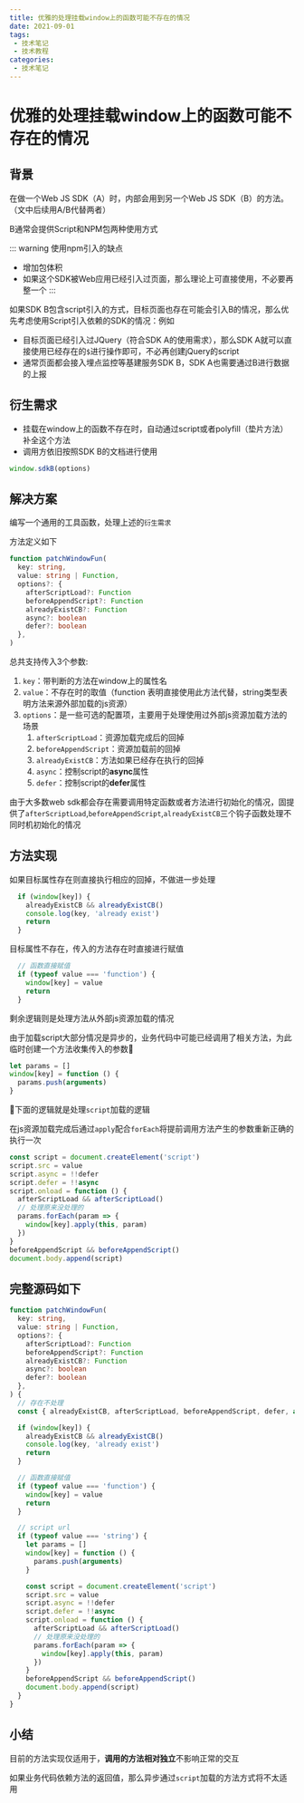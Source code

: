 ```yaml
---
title: 优雅的处理挂载window上的函数可能不存在的情况
date: 2021-09-01
tags:
 - 技术笔记
 - 技术教程
categories:
 - 技术笔记
---
```

# 优雅的处理挂载window上的函数可能不存在的情况

## 背景
在做一个Web JS SDK（A）时，内部会用到另一个Web JS SDK（B）的方法。（文中后续用A/B代替两者）

B通常会提供Script和NPM包两种使用方式

::: warning 使用npm引入的缺点
* 增加包体积
* 如果这个SDK被Web应用已经引入过页面，那么理论上可直接使用，不必要再整一个
:::

如果SDK B包含script引入的方式，目标页面也存在可能会引入B的情况，那么优先考虑使用Script引入依赖的SDK的情况：例如
* 目标页面已经引入过JQuery（符合SDK A的使用需求），那么SDK A就可以直接使用已经存在的`$`进行操作即可，不必再创建jQuery的script
* 通常页面都会接入埋点监控等基建服务SDK B，SDK A也需要通过B进行数据的上报

## 衍生需求
* 挂载在window上的函数不存在时，自动通过script或者polyfill（垫片方法）补全这个方法
* 调用方依旧按照SDK B的文档进行使用

```js
window.sdkB(options)
```

## 解决方案
编写一个通用的工具函数，处理上述的`衍生需求`

方法定义如下
```ts
function patchWindowFun(
  key: string,
  value: string | Function,
  options?: {
    afterScriptLoad?: Function
    beforeAppendScript?: Function
    alreadyExistCB?: Function
    async?: boolean
    defer?: boolean
  },
)
```
总共支持传入3个参数:
1. `key`：带判断的方法在window上的属性名
2. `value`：不存在时的取值（function 表明直接使用此方法代替，string类型表明方法来源外部加载的js资源）
3. `options`：是一些可选的配置项，主要用于处理使用过外部js资源加载方法的场景
   1. `afterScriptLoad`：资源加载完成后的回掉
   2. `beforeAppendScript`：资源加载前的回掉
   3. `alreadyExistCB`：方法如果已经存在执行的回掉
   4. `async`：控制script的**async**属性
   5. `defer`：控制script的**defer**属性

由于大多数web sdk都会存在需要调用特定函数或者方法进行初始化的情况，固提供了`afterScriptLoad`,`beforeAppendScript`,`alreadyExistCB`三个钩子函数处理不同时机初始化的情况

## 方法实现
如果目标属性存在则直接执行相应的回掉，不做进一步处理
```js
  if (window[key]) {
    alreadyExistCB && alreadyExistCB()
    console.log(key, 'already exist')
    return
  }
```

目标属性不存在，传入的方法存在时直接进行赋值
```js
  // 函数直接赋值
  if (typeof value === 'function') {
    window[key] = value
    return
  }
```

剩余逻辑则是处理方法从外部js资源加载的情况

由于加载script大部分情况是异步的，业务代码中可能已经调用了相关方法，为此临时创建一个方法收集传入的参数
```js
let params = []
window[key] = function () {
  params.push(arguments)
}
```

下面的逻辑就是处理`script`加载的逻辑

在js资源加载完成后通过`apply`配合`forEach`将提前调用方法产生的参数重新正确的执行一次
```js
const script = document.createElement('script')
script.src = value
script.async = !!defer
script.defer = !!async
script.onload = function () {
  afterScriptLoad && afterScriptLoad()
  // 处理原来没处理的
  params.forEach(param => {
    window[key].apply(this, param)
  })
}
beforeAppendScript && beforeAppendScript()
document.body.append(script)
```

## 完整源码如下
```ts
function patchWindowFun(
  key: string,
  value: string | Function,
  options?: {
    afterScriptLoad?: Function
    beforeAppendScript?: Function
    alreadyExistCB?: Function
    async?: boolean
    defer?: boolean
  },
) {
  // 存在不处理
  const { alreadyExistCB, afterScriptLoad, beforeAppendScript, defer, async } = options || {}

  if (window[key]) {
    alreadyExistCB && alreadyExistCB()
    console.log(key, 'already exist')
    return
  }

  // 函数直接赋值
  if (typeof value === 'function') {
    window[key] = value
    return
  }

  // script url
  if (typeof value === 'string') {
    let params = []
    window[key] = function () {
      params.push(arguments)
    }

    const script = document.createElement('script')
    script.src = value
    script.async = !!defer
    script.defer = !!async
    script.onload = function () {
      afterScriptLoad && afterScriptLoad()
      // 处理原来没处理的
      params.forEach(param => {
        window[key].apply(this, param)
      })
    }
    beforeAppendScript && beforeAppendScript()
    document.body.append(script)
  }
}
```
## 小结
目前的方法实现仅适用于，**调用的方法相对独立**不影响正常的交互

如果业务代码依赖方法的返回值，那么异步通过`script`加载的方法方式将不太适用
<comment/>
<tongji/>